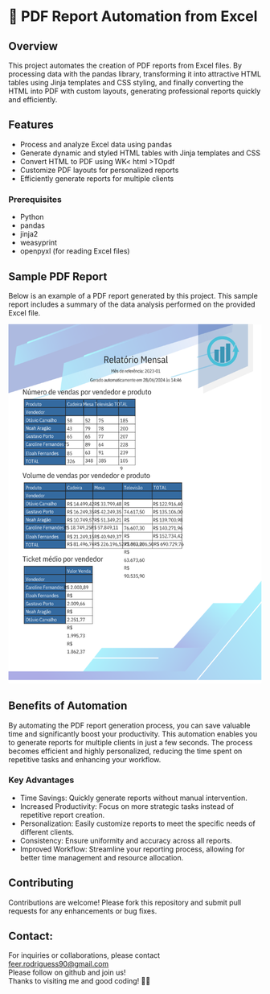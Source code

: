 # 📝 PDF Report Automation from Excel

## Overview
This project automates the creation of PDF reports from Excel files. By processing data with the pandas library, transforming it into attractive HTML tables using Jinja templates and CSS styling, and finally converting the HTML into PDF with custom layouts, generating professional reports quickly and efficiently.

## Features
- Process and analyze Excel data using pandas
- Generate dynamic and styled HTML tables with Jinja templates and CSS
- Convert HTML to PDF using WK< html >TOpdf
- Customize PDF layouts for personalized reports
- Efficiently generate reports for multiple clients

### Prerequisites

- Python 
- pandas
- jinja2
- weasyprint
- openpyxl (for reading Excel files)

## Sample PDF Report
Below is an example of a PDF report generated by this project. This sample report includes a summary of the data analysis performed on the provided Excel file.

![](https://github.com/feer-rodriguess90/Automate_PDF_Report_Generator/blob/main/assets/ReportExamplePDF.png)

## Benefits of Automation

By automating the PDF report generation process, you can save valuable time and significantly boost your productivity. This automation enables you to generate reports for multiple clients in just a few seconds. The process becomes efficient and highly personalized, reducing the time spent on repetitive tasks and enhancing your workflow.

### Key Advantages
- Time Savings: Quickly generate reports without manual intervention.
- Increased Productivity: Focus on more strategic tasks instead of repetitive report creation.
- Personalization: Easily customize reports to meet the specific needs of different clients.
- Consistency: Ensure uniformity and accuracy across all reports.
- Improved Workflow: Streamline your reporting process, allowing for better time management and resource allocation.

## Contributing
Contributions are welcome! Please fork this repository and submit pull requests for any enhancements or bug fixes.

## Contact:
For inquiries or collaborations, please contact feer.rodriguess90@gmail.com <br>
Please follow on github and join us! <br>
Thanks to visiting me and good coding! 👋🏼

